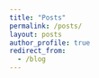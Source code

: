 ```yaml
---
title: "Posts"
permalink: /posts/
layout: posts
author_profile: true
redirect_from:
  - /blog
---
```


